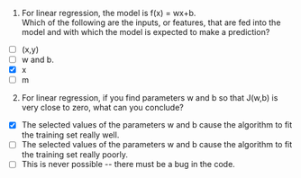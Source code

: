 1. For linear regression, the model is f(x) = wx+b.<br>
Which of the following are the inputs, or features, that are fed into the model and with which the model is expected to make a prediction?
- [ ] (x,y) 
- [ ] w and b.
- [x] x
- [ ] m

2. For linear regression, if you find parameters w and b so that J(w,b) is very close to zero, what can you conclude?
- [x] The selected values of the parameters w and b cause the algorithm to fit the training set really well.
- [ ] The selected values of the parameters w and b cause the algorithm to fit the training set really poorly.
- [ ] This is never possible -- there must be a bug in the code. 

